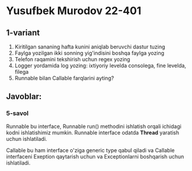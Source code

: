 # Yusufbek Murodov 22-401
## 1-variant

1. Kiritilgan sananing hafta kunini aniqlab beruvchi dastur tuzing
2. Faylga yozilgan ikki sonning yig'indisini boshqa faylga yozing
3. Telefon raqamini tekshirish uchun regex yozing
4. Logger yordamida log yozing: ixtiyoriy levelda consolega, fine levelda, filega
5. Runnable bilan Callable farqlarini ayting?

## Javoblar:
### 5-savol
Runnable bu interface, Runnable run() methodini ishlatish orqali ichidagi kodni ishlatishimiz mumkin.
Runnable interface odatda **Thread** yaratish uchun ishlatiladi.
   
Callable bu ham interface o'ziga generic type qabul qiladi va Callable interfaceni Exeption qaytarish uchun va Exceptionlarni boshqarish uchun ishlatiladi.

